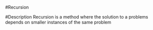 #Recursion

#Description
Recursion is a method where the solution to a problems depends on smaller instances of the same problem
